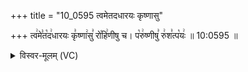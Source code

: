 +++
title = "10_0595 त्वमेतदधारयः कृष्णासु"

+++
त्व꣢मे꣣त꣡द꣢धारयः कृ꣣ष्णा꣢सु꣣ रो꣡हि꣢णीषु च। प꣡रु꣢ष्णीषु꣣ रु꣢श꣣त्प꣡यः꣢ ॥ 10:0595 ॥

<details><summary>विस्वर-मूलम् (VC)</summary>

त्वमेतदधारयः कृष्णासु रोहिणीषु च । परुष्णीषु रुशत्पयः ॥५९५॥
</details>